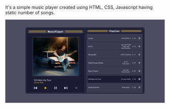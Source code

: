 It's a simple music player created using HTML, CSS, Javascript having static number of songs.

<!-- add this image -->
![Music Player](./images/musicPlayer.png)